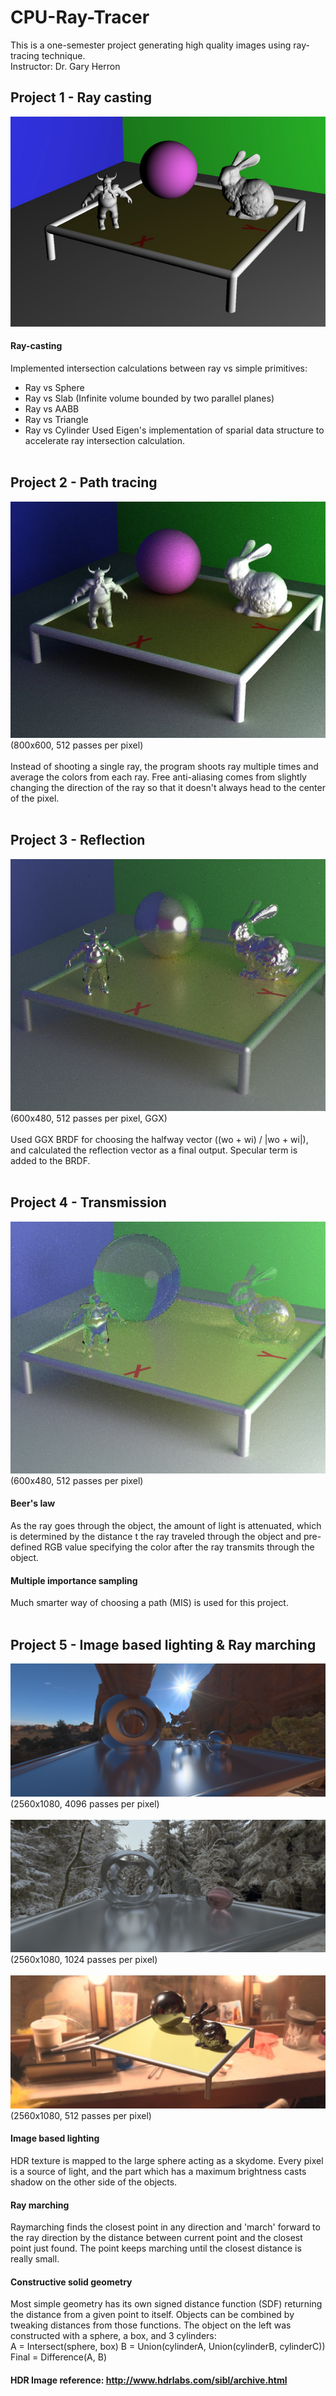 # CPU-Ray-Tracer
This is a one-semester project generating high quality images using ray-tracing technique.<br>
Instructor: Dr. Gary Herron

## Project 1 - Ray casting
![ray_casting](https://github.com/utinyt/CPU-Ray-Tracer/blob/main/output_images/project1_ray_casting.png)<br>
#### Ray-casting
Implemented intersection calculations between ray vs simple primitives:
* Ray vs Sphere
* Ray vs Slab (Infinite volume bounded by two parallel planes)
* Ray vs AABB
* Ray vs Triangle
* Ray vs Cylinder
Used Eigen's implementation of sparial data structure to accelerate ray intersection calculation.
<br><br>

## Project 2 - Path tracing
![path_tracing](https://github.com/utinyt/CPU-Ray-Tracer/blob/main/output_images/project2_path_tracing.png)<br>
(800x600, 512 passes per pixel)
<br><br>
Instead of shooting a single ray, the program shoots ray multiple times and average the colors from each ray. Free anti-aliasing comes from slightly changing the direction of the ray so that it doesn't always head to the center of the pixel.<br>
<br>

## Project 3 - Reflection
![reflection](https://github.com/utinyt/CPU-Ray-Tracer/blob/main/output_images/project3_reflection.png)<br>
(600x480, 512 passes per pixel, GGX)
<br><br>
Used GGX BRDF for choosing the halfway vector ((wo + wi) / |wo + wi|), and calculated the reflection vector as a final output. Specular term is added to the BRDF.
<br><br>

## Project 4 - Transmission
![transmission](https://github.com/utinyt/CPU-Ray-Tracer/blob/main/output_images/project4_transmissionpng.png)<br>
(600x480, 512 passes per pixel)
<br>

#### Beer's law
As the ray goes through the object, the amount of light is attenuated, which is determined by the distance t the ray traveled through the object and pre-defined RGB value specifying the color after the ray transmits through the object.

#### Multiple importance sampling
Much smarter way of choosing a path (MIS) is used for this project.
<br><br>

## Project 5 - Image based lighting & Ray marching
![ibl1](https://github.com/utinyt/CPU-Ray-Tracer/blob/main/output_images/project5_ibl1.png)<br>
(2560x1080, 4096 passes per pixel)<br><br>
![ibl2](https://github.com/utinyt/CPU-Ray-Tracer/blob/main/output_images/project5_ibl2.png)<br>
(2560x1080, 1024 passes per pixel)<br><br>
![ibl3](https://github.com/utinyt/CPU-Ray-Tracer/blob/main/output_images/project5_ibl3.png)<br>
(2560x1080, 512 passes per pixel)<br>

#### Image based lighting
HDR texture is mapped to the large sphere acting as a skydome. Every pixel is a source of light, and the part which has a maximum brightness casts shadow on the other side of the objects.

#### Ray marching
Raymarching finds the closest point in any direction and 'march' forward to the ray direction by the distance between current point and the closest point just found. The point keeps marching until the closest distance is really small.

#### Constructive solid geometry
Most simple geometry has its own signed distance function (SDF) returning the distance from a given point to itself. Objects can be combined by tweaking distances from those functions. The object on the left was constructed with a sphere, a box, and 3 cylinders: <br>
A = Intersect(sphere, box)
B = Union(cylinderA, Union(cylinderB, cylinderC))
Final = Difference(A, B)

#### HDR Image reference: http://www.hdrlabs.com/sibl/archive.html
